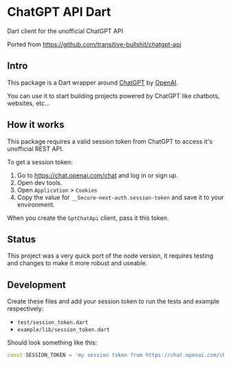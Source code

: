 # ChatGPT API Dart
Dart client for the unofficial ChatGPT API

Ported from https://github.com/transitive-bullshit/chatgpt-api

## Intro

This package is a Dart wrapper around [ChatGPT](https://openai.com/blog/chatgpt) by [OpenAI](https://openai.com).

You can use it to start building projects powered by ChatGPT like chatbots, websites, etc...

## How it works

This package requires a valid session token from ChatGPT to access it's unofficial REST API.

To get a session token:

1. Go to https://chat.openai.com/chat and log in or sign up.
2. Open dev tools.
3. Open `Application` > `Cookies`
4. Copy the value for `__Secure-next-auth.session-token` and save it to your environment.

When you create the `GptChatApi` client, pass it this token.

## Status
This project was a very quick port of the node version, it requires testing and changes to make it more robust and useable.

## Development

Create these files and add your session token to run the tests and example respectively:
- `test/session_token.dart`
- `example/lib/session_token.dart`

Should look something like this:
```dart
const SESSION_TOKEN = 'my session token from https://chat.openai.com/chat';
```